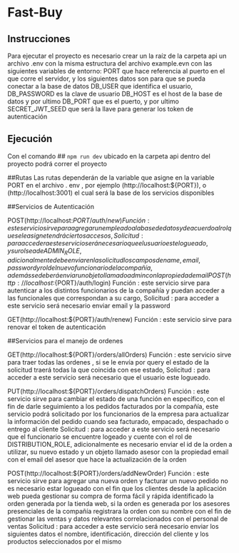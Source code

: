 # Fast-Buy


## Instrucciones 
Para ejecutar el proyecto es necesario crear un la raíz de la carpeta api un archivo .env con la misma estructura del archivo example.evn con las siguientes variables de entorno: PORT que hace referencia al puerto en el que corre el servidor,  y los siguientes datos son para que se pueda conectar a la base de datos DB_USER que identifica el usuario, DB_PASSWORD es la clave de usuario DB_HOST es el host de la base de datos y por ultimo DB_PORT que es el puerto, y por ultimo SECRET_JWT_SEED que será la llave para generar los token de autenticación 

## Ejecución 

Con el comando ## `npm run dev` ubicado en la carpeta api  dentro del proyecto podrá correr el proyecto 


##Rutas 
Las rutas dependerán de la variable que asigne en la variable PORT en el archivo . env , por ejemplo (http://localhost:${PORT}), o (http://localhost:3001) el cual será la base de los servicios disponibles 


##Servicios de Autenticación 

POST(http://localhost:${PORT}/auth/new) 
Función : este servicio sirve para agregar un empleado a la base de datos y de acuerdo al rol que se le asigne tendrá ciertos accesos ,
Solicitud : para acceder a este servicio será necesario que el usuario este logueado, y su rol sea de ADMIN_ROLE ,  adicionalmente debe enviar en la solicitud los campos de name , email, password y rol del nuevo funcionario de la compañía , además se deberá enviar un objeto llamado admin con la propiedad email 
POST(http://localhost:${PORT}/auth/login) 
Función : este servicio sirve para autenticar a los distintos funcionarios de la compañía y puedan acceder a las funcionales que correspondan a su cargo,
Solicitud : para acceder a este servicio será necesario enviar email y la password 

GET(http://localhost:${PORT}/auth/renew) 
Función : este servicio sirve para renovar el token de autenticación

##Servicios para el manejo de ordenes 

GET(http://localhost:${PORT}/orders/allOrders) 
Función : este servicio sirve para  traer todas las ordenes , si se le envía por query  el estado de la solicitud  traerá todas la que coincida con ese estado,
Solicitud : para acceder a este servicio será necesario que el usuario este logueado.

PUT(http://localhost:${PORT}/orders/dispatchOrders) 
Función : este servicio sirve para cambiar el estado de una función en específico, con el fin de darle seguimiento a los pedidos facturados por la compañía, este servicio podrá solicitado por los funcionarios de la empresa para actualizar la información del pedido cuando sea facturado, empacado, despachado o entrego al cliente 
Solicitud : para acceder a este servicio será necesario que el funcionario se encuentre logeado y cuente con el rol de DISTRIBUTION_ROLE, adicionalmente  es  necesario enviar el id de la orden a utilizar, su nuevo estado y un objeto llamado asesor con la propiedad email con el email del asesor que hace la actualización de la orden  

POST(http://localhost:${PORT}/orders/addNewOrder) 
Función : este servicio sirve para agregar una nueva orden y facturar un nuevo pedido no es necesario estar logueado con el fin que los clientes desde la aplicación web pueda gestionar su compra de forma fácil y rápida identificado la orden generada por la tienda web, si la orden es generada por los asesores presenciales  de la compañía  registrara la orden con su nombre con el fin de gestionar las ventas y datos relevantes correlacionados con el personal de ventas 
Solicitud : para acceder a este servicio será necesario enviar los siguientes datos el nombre, identificación, dirección del cliente y los productos seleccionados por el mismo
